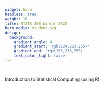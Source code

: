 ```yaml
---
widget: hero
headless: true
weight: 10
title: STATS 306 Winter 2022
hero_media: student.svg
design:
  background:
    gradient_angle: 0
    gradient_start: 'rgb(224,223,255)'
    gradient_end: 'rgb(153,238,255)'
    text_color_light: false   
---
```

<br>

Introduction to Statistical Computing (using R)


